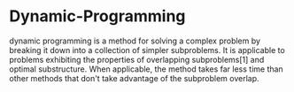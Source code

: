 # Dynamic-Programming

dynamic programming is a method for solving a complex problem by breaking it down into a collection of simpler subproblems. It is applicable to problems exhibiting the properties of overlapping subproblems[1] and optimal substructure. When applicable, the method takes far less time than other methods that don't take advantage of the subproblem overlap.
